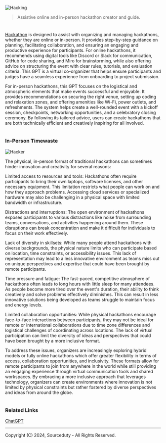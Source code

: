 ![Hacking](https://github.com/user-attachments/assets/97da5a4b-3d0a-4d77-ad06-6cf3abf50474)

> Assistive online and in-person hackathon creator and guide.
#

[Hackathon](https://chatgpt.com/g/g-67561a37dae4819192b0cd0c0804e4a1-hackathon) is designed to assist with organizing and managing hackathons, whether they are online or in-person. It provides step-by-step guidance on planning, facilitating collaboration, and ensuring an engaging and productive experience for participants. For online hackathons, it recommends using digital tools like Discord or Slack for communication, GitHub for code sharing, and Miro for brainstorming, while also offering advice on structuring the event with clear rules, tutorials, and evaluation criteria. This GPT is a virtual co-organizer that helps ensure participants and judges have a seamless experience from onboarding to project submission.

For in-person hackathons, this GPT focuses on the logistical and atmospheric elements that make events successful and enjoyable. It provides recommendations on securing the right venue, setting up coding and relaxation zones, and offering amenities like Wi-Fi, power outlets, and refreshments. The system helps create a well-rounded event with a kickoff session, checkpoints, networking opportunities, and a celebratory closing ceremony. By following its tailored advice, users can create hackathons that are both technically efficient and creatively inspiring for all involved.

#
### In-Person Timewaste

![Hacker](https://github.com/user-attachments/assets/ab139046-0503-4fda-b060-a3e16cbb48dc)

The physical, in-person format of traditional hackathons can sometimes hinder innovation and creativity for several reasons:

Limited access to resources and tools: Hackathons often require participants to bring their own laptops, software licenses, and other necessary equipment. This limitation restricts what people can work on and how they approach problems. Accessing cloud services or specialized hardware may also be challenging in a physical space with limited bandwidth or infrastructure.

Distractions and interruptions: The open environment of hackathons exposes participants to various distractions like noise from surrounding teams, conversations, and activities happening around them. These disruptions can break concentration and make it difficult for individuals to focus on their work effectively.

Lack of diversity in skillsets: While many people attend hackathons with diverse backgrounds, the physical nature limits who can participate based on location, time constraints, or accessibility issues. This lack of representation may lead to a less innovative environment as teams miss out on unique perspectives and expertise that could have been brought by remote participants.

Time pressure and fatigue: The fast-paced, competitive atmosphere of hackathons often leads to long hours with little sleep for many attendees. As people become more tired over the event's duration, their ability to think creatively and solve problems effectively diminishes. This can result in less innovative solutions being developed as teams struggle to maintain focus and energy levels.

Limited collaboration opportunities: While physical hackathons encourage face-to-face interactions between participants, they may not be ideal for remote or international collaborations due to time zone differences and logistical challenges of coordinating across locations. The lack of virtual participation can limit the diversity of ideas and perspectives that could have been brought by a more inclusive format.

To address these issues, organizers are increasingly exploring hybrid models or fully online hackathons which offer greater flexibility in terms of access, collaboration opportunities, and inclusivity. These formats allow for remote participants to join from anywhere in the world while still providing an engaging experience through virtual communication tools and shared workspaces. By embracing a more inclusive approach that leverages technology, organizers can create environments where innovation is not limited by physical constraints but rather fostered by diverse perspectives and ideas from around the globe.

#
### Related Links

[ChatGPT](https://github.com/sourceduty/ChatGPT)

***
Copyright (C) 2024, Sourceduty - All Rights Reserved.
